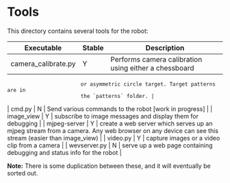 # Tools

This directory contains several tools for the robot:

| Executable         | Stable  | Description |
|--------------------|---------|-------------|
| camera_calibrate.py | Y | Performs camera calibration using either a chessboard
                            or asymmetric circle target. Target patterns are in
							the `patterns` folder. |
| cmd.py       | N | Send various commands to the robot [work in progress] |
| image_view   | Y | subscribe to image messages and display them for debugging |
| mjpeg-server | Y | create a web server which serves up an mjpeg stream from a camera. Any web browser on any device can see this stream (easier than image_view) |
| video.py     | Y | capture images or a video clip from a camera |
| wevserver.py | N | serve up a web page containing debugging and status info for the robot |

**Note:** There is some duplication between these, and it will eventually be
sorted out.
